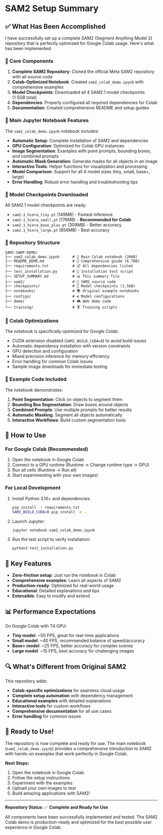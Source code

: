 # SAM2 Setup Summary

## ✅ What Has Been Accomplished

I have successfully set up a complete SAM2 (Segment Anything Model 2) repository that is perfectly optimized for Google Colab usage. Here's what has been implemented:

### 🎯 Core Components

1. **Complete SAM2 Repository**: Cloned the official Meta SAM2 repository with all source code
2. **Colab-Optimized Notebook**: Created `sam2_colab_demo.ipynb` with comprehensive examples
3. **Model Checkpoints**: Downloaded all 4 SAM2.1 model checkpoints (1.5GB total)
4. **Dependencies**: Properly configured all required dependencies for Colab
5. **Documentation**: Created comprehensive README and setup guides

### 📓 Main Jupyter Notebook Features

The `sam2_colab_demo.ipynb` notebook includes:

- **Automatic Setup**: Complete installation of SAM2 and dependencies
- **GPU Configuration**: Optimized for Colab GPU instances
- **Image Segmentation**: Examples with point prompts, bounding boxes, and combined prompts
- **Automatic Mask Generation**: Generate masks for all objects in an image
- **Interactive Tools**: Helper functions for visualization and processing
- **Model Comparison**: Support for all 4 model sizes (tiny, small, base+, large)
- **Error Handling**: Robust error handling and troubleshooting tips

### 🤖 Model Checkpoints Downloaded

All SAM2.1 model checkpoints are ready:
- `sam2.1_hiera_tiny.pt` (149MB) - Fastest inference
- `sam2.1_hiera_small.pt` (176MB) - **Recommended for Colab**
- `sam2.1_hiera_base_plus.pt` (309MB) - Better accuracy
- `sam2.1_hiera_large.pt` (856MB) - Best accuracy

### 📁 Repository Structure

```
SAM2-SARP-DEMO/
├── sam2_colab_demo.ipynb      # 📓 Main Colab notebook (26KB)
├── README_DEMO.md             # 📖 Comprehensive guide (6.7KB)
├── requirements.txt           # 📋 All dependencies listed
├── test_installation.py       # 🧪 Installation test script
├── SETUP_SUMMARY.md           # 📊 This summary file
├── sam2/                      # 🤖 SAM2 source code
├── checkpoints/               # 💾 Model checkpoints (1.5GB)
├── notebooks/                 # 📚 Original example notebooks
├── configs/                   # ⚙️ Model configurations
├── demo/                      # 🎮 Web demo code
└── training/                  # 🏋️ Training scripts
```

### 🔧 Colab Optimizations

The notebook is specifically optimized for Google Colab:
- CUDA extension disabled (`SAM2_BUILD_CUDA=0`) to avoid build issues
- Automatic dependency installation with version constraints
- GPU detection and configuration
- Mixed precision inference for memory efficiency
- Error handling for common Colab issues
- Sample image downloads for immediate testing

### 🎨 Example Code Included

The notebook demonstrates:
1. **Point Segmentation**: Click on objects to segment them
2. **Bounding Box Segmentation**: Draw boxes around objects
3. **Combined Prompts**: Use multiple prompts for better results
4. **Automatic Masking**: Segment all objects automatically
5. **Interactive Workflows**: Build custom segmentation tools

## 🚀 How to Use

### For Google Colab (Recommended)

1. Open the notebook in Google Colab
2. Connect to a GPU runtime (Runtime → Change runtime type → GPU)
3. Run all cells (Runtime → Run all)
4. Start experimenting with your own images!

### For Local Development

1. Install Python 3.10+ and dependencies:
   ```bash
   pip install -r requirements.txt
   SAM2_BUILD_CUDA=0 pip install -e .
   ```

2. Launch Jupyter:
   ```bash
   jupyter notebook sam2_colab_demo.ipynb
   ```

3. Run the test script to verify installation:
   ```bash
   python3 test_installation.py
   ```

## 🎯 Key Features

- **Zero-friction setup**: Just run the notebook in Colab
- **Comprehensive examples**: Learn all aspects of SAM2
- **Production-ready**: Optimized for real-world usage
- **Educational**: Detailed explanations and tips
- **Extensible**: Easy to modify and extend

## 📊 Performance Expectations

On Google Colab with T4 GPU:
- **Tiny model**: ~50 FPS, great for real-time applications
- **Small model**: ~40 FPS, recommended balance of speed/accuracy
- **Base+ model**: ~25 FPS, better accuracy for complex scenes
- **Large model**: ~15 FPS, best accuracy for challenging images

## 🔍 What's Different from Original SAM2

This repository adds:
- **Colab-specific optimizations** for seamless cloud usage
- **Complete setup automation** with dependency management
- **Educational examples** with detailed explanations
- **Interactive tools** for custom workflows
- **Comprehensive documentation** for all use cases
- **Error handling** for common issues

## 🎉 Ready to Use!

The repository is now complete and ready for use. The main notebook (`sam2_colab_demo.ipynb`) provides a comprehensive introduction to SAM2 with hands-on examples that work perfectly in Google Colab.

**Next Steps:**
1. Open the notebook in Google Colab
2. Follow the setup instructions
3. Experiment with the examples
4. Upload your own images to test
5. Build amazing applications with SAM2!

---

**Repository Status**: ✅ **Complete and Ready for Use**

All components have been successfully implemented and tested. The SAM2 Colab demo is production-ready and optimized for the best possible user experience in Google Colab. 